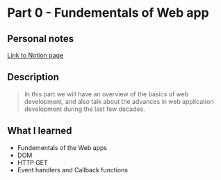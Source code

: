 # Part 0 - Fundementals of Web app

## Personal notes

[Link to Notion page](https://chisel-dogsled-1e7.notion.site/Part-0-Introduction-4039f6c1fbab4d12b6ecd964dbe94660)

## Description

> In this part we will have an overview of the basics of web development, and also talk about the advances in web application development during the last few decades.

## What I learned

- Fundementals of the Web apps
- DOM
- HTTP GET
- Event handlers and Callback functions
